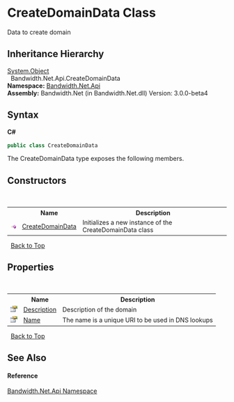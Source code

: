﻿# CreateDomainData Class
 

Data to create domain


## Inheritance Hierarchy
<a href="http://msdn2.microsoft.com/en-us/library/e5kfa45b" target="_blank">System.Object</a><br />&nbsp;&nbsp;Bandwidth.Net.Api.CreateDomainData<br />
**Namespace:**&nbsp;<a href ="N_Bandwidth_Net_Api.md">Bandwidth.Net.Api</a><br />**Assembly:**&nbsp;Bandwidth.Net (in Bandwidth.Net.dll) Version: 3.0.0-beta4

## Syntax

**C#**<br />
``` C#
public class CreateDomainData
```

The CreateDomainData type exposes the following members.


## Constructors
&nbsp;<table><tr><th></th><th>Name</th><th>Description</th></tr><tr><td>![Public method](media/pubmethod.gif "Public method")</td><td><a href ="M_Bandwidth_Net_Api_CreateDomainData__ctor.md">CreateDomainData</a></td><td>
Initializes a new instance of the CreateDomainData class</td></tr></table>&nbsp;
<a href="#createdomaindata-class">Back to Top</a>

## Properties
&nbsp;<table><tr><th></th><th>Name</th><th>Description</th></tr><tr><td>![Public property](media/pubproperty.gif "Public property")</td><td><a href ="P_Bandwidth_Net_Api_CreateDomainData_Description.md">Description</a></td><td>
Description of the domain</td></tr><tr><td>![Public property](media/pubproperty.gif "Public property")</td><td><a href ="P_Bandwidth_Net_Api_CreateDomainData_Name.md">Name</a></td><td>
The name is a unique URI to be used in DNS lookups</td></tr></table>&nbsp;
<a href="#createdomaindata-class">Back to Top</a>

## See Also


#### Reference
<a href ="N_Bandwidth_Net_Api.md">Bandwidth.Net.Api Namespace</a><br />